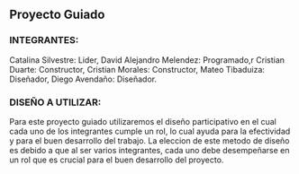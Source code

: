 
## Proyecto Guiado
### INTEGRANTES:
Catalina Silvestre: Lider,
David Alejandro Melendez: Programado,r
Cristian Duarte: Constructor,
Cristian Morales: Constructor,
Mateo Tibaduiza: Diseñador,
Diego Avendaño: Diseñador.
### DISEÑO A UTILIZAR:
Para este proyecto guiado utilizaremos el diseño participativo en el cual cada uno de los integrantes cumple un rol, lo cual ayuda para la efectividad y para el buen desarrollo del trabajo. 
La eleccion de este metodo de diseño es debido a que al ser varios integrantes, cada uno debe desempeñarse en un rol que es crucial para el buen desarrollo del proyecto. 
